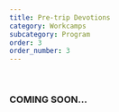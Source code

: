 ```yaml
---
title: Pre-trip Devotions
category: Workcamps
subcategory: Program
order: 3
order_number: 3
---
```


&nbsp;

### COMING SOON...

&nbsp;
